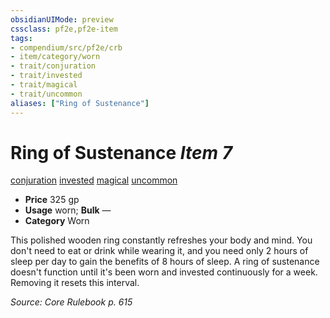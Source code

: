 ```yaml
---
obsidianUIMode: preview
cssclass: pf2e,pf2e-item
tags:
- compendium/src/pf2e/crb
- item/category/worn
- trait/conjuration
- trait/invested
- trait/magical
- trait/uncommon
aliases: ["Ring of Sustenance"]
---
```

# Ring of Sustenance *Item 7*  
[conjuration](rules/traits/conjuration.md)  [invested](rules/traits/invested.md)  [magical](rules/traits/magical.md)  [uncommon](rules/traits/uncommon.md)  

- **Price** 325 gp
- **Usage** worn; **Bulk** —
- **Category** Worn

This polished wooden ring constantly refreshes your body and mind. You don't need to eat or drink while wearing it, and you need only 2 hours of sleep per day to gain the benefits of 8 hours of sleep. A ring of sustenance doesn't function until it's been worn and invested continuously for a week. Removing it resets this interval.

*Source: Core Rulebook p. 615*